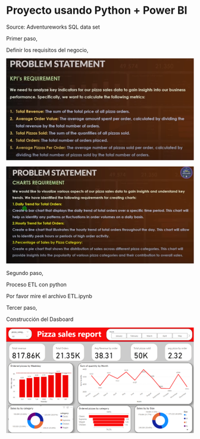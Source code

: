 # Proyecto usando Python + Power BI 



Source:
Adventureworks SQL data set


Primer paso, 

Definir los requisitos del negocio,


![Table1](screeshots/01.png)


![Table2](screeshots/02.png)


Segundo paso, 

Proceso ETL con python

Por favor mire el archivo 
ETL.ipynb


Tercer paso, 

Construcción del Dasboard


![SS](screeshots/03.png)


